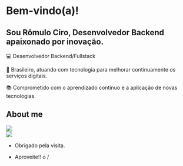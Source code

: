 # Bem-vindo(a)!
 
## Sou Rômulo Ciro, Desenvolvedor Backend apaixonado por inovação.

 

:computer: Desenvolvedor Backend/Fullstack

:house_with_garden:  Brasileiro, atuando com tecnologia para melhorar continuamente os serviços digitais.

:books: Comprometido com o aprendizado contínuo e a aplicação de novas tecnologias.

 

## About me

<a href="https://github.com/romulociro" alt="github" target="_blank">

<img src="https://img.shields.io/badge/GitHub-000000?&style=flat-square&logo=GitHub&logoColor=white">

</a>

<br/>

<a href="https://www.linkedin.com/in/romulociro" alt="linkedin" target="_blank">

<img src="https://img.shields.io/badge/LinkedIn-%230077B5.svg?&style=flat-square&logo=linkedin&logoColor=white">

</a>



- Obrigado pela visita.

- Aproveite!! o /
